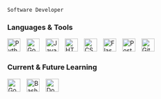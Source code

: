 ``` 
Software Developer
```

<h3>Languages & Tools </h3>


<img aling="left" alt="Python" width="30px" style="padding-right:10px;" src="https://cdn.jsdelivr.net/gh/devicons/devicon@latest/icons/python/python-original.svg" />
<img aling="left" alt="Go" width="30px" style="padding-right:10px;" src="https://cdn.jsdelivr.net/gh/devicons/devicon@latest/icons/go/go-original-wordmark.svg" />         
<img aling="left" alt="Java" width="30px" style="padding-right:10px;" src="https://cdn.jsdelivr.net/gh/devicons/devicon@latest/icons/java/java-original.svg" /> 
<img aling="left" alt="HTML" width="30px" style="padding-right:10px;" src="https://cdn.jsdelivr.net/gh/devicons/devicon@latest/icons/html5/html5-original.svg" />
<img aling="left" alt="CSS" width="30px" style="padding-right:10px;" 
src="https://cdn.jsdelivr.net/gh/devicons/devicon@latest/icons/css3/css3-original.svg" />
<img aling="left" alt="Flask" width="30px" style="padding-right:10px;" 
src="https://cdn.jsdelivr.net/gh/devicons/devicon@latest/icons/flask/flask-original.svg" />         
<img aling="left" alt="Postgresql" width="30px" style="padding-right:10px;" 
src="https://cdn.jsdelivr.net/gh/devicons/devicon@latest/icons/postgresql/postgresql-original.svg" />
<img aling="left" alt="Git" width="30px" style="padding-right:10px;" 
src="https://cdn.jsdelivr.net/gh/devicons/devicon@latest/icons/git/git-original.svg" />

<br >

<h3>Current & Future Learning</h3>

<img aling="left" alt="Go" width="30px" style="padding-right:10px;" src="https://cdn.jsdelivr.net/gh/devicons/devicon@latest/icons/go/go-original-wordmark.svg" />  
<img aling="left" alt="Bash" width="30px" style="padding-right:10px;" 
src="https://cdn.jsdelivr.net/gh/devicons/devicon@latest/icons/bash/bash-original.svg" />
<img aling="left" alt="Docker" width="30px" style="padding-right:10px;" 
src="https://cdn.jsdelivr.net/gh/devicons/devicon@latest/icons/docker/docker-original.svg" />
